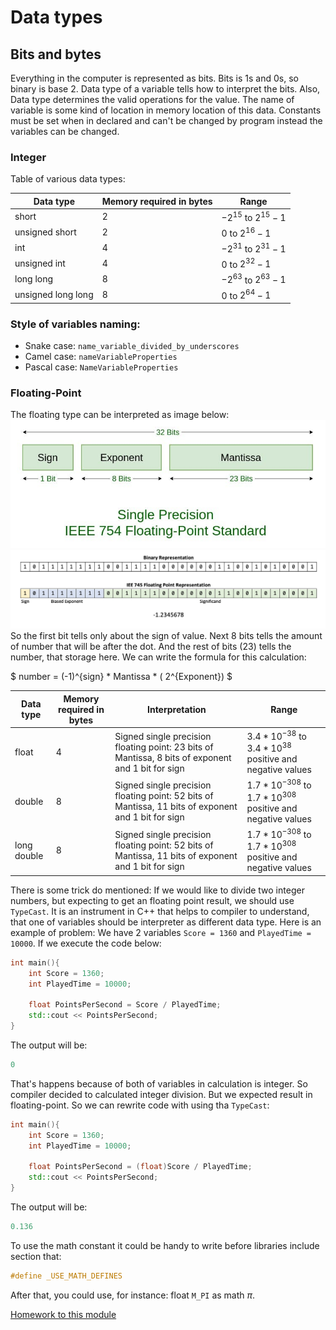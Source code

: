 # Data types

## Bits and bytes

Everything in the computer is represented as bits. Bits is 1s and 0s, so binary is base 2. Data type of a variable tells how to interpret the bits. Also, Data type determines the valid operations for the value. The name of variable is some kind of location in memory location of this data. Constants must be set when in declared and can't be changed by program instead the variables can be changed.

### 

### Integer

Table of various data types: 

|**Data type**     |**Memory required in bytes**|**Range**                  |
|------------------|----------------------------|---------------------------|
|short             |2                           |$-2^{15}$  to  $2^{15} - 1$|
|unsigned short    |2                           |$0$  to  $2^{16}-1$        |
|int               |4                           |$-2^{31}$  to  $2^{31} - 1$|
|unsigned int      |4                           |$0$  to  $2^{32} - 1$      |
|long long         |8                           |$-2^{63}$  to  $2^{63} - 1$|
|unsigned long long|8                           |$0$  to  $2^{64} - 1$      |

### Style of variables naming:
- Snake case:
`name_variable_divided_by_underscores`
- Camel case:
`nameVariableProperties`
- Pascal case:
`NameVariableProperties`

### Floating-Point

The floating type can be interpreted as image below:
![alt text](1_fx1AB7wK2vkqkM_JDReMSQ.jpg)
![alt text](0067-Floating-Point_Representation_Feature_Image.webp)
So the first bit tells only about the sign of value. Next 8 bits tells the amount of number that will be after the dot. And the rest of bits (23) tells the number, that storage here. We can write the formula for this calculation:

$
number = (-1)^{sign} * Mantissa * ( 2^{Exponent}) 
$

|**Data type**     |**Memory required in bytes**|**Interpretation**|**Range**                  |
|------------------|----------------------------|------------------|---------------------------|
|float             |4                           |Signed single precision floating point: 23 bits of Mantissa, 8 bits of exponent and 1 bit for sign|$3.4*10^{-38}$  to  $3.4*10^{38}$ positive and negative values|
|double            |8                           |Signed single precision floating point: 52 bits of Mantissa, 11 bits of exponent and 1 bit for sign|$1.7*10^{-308}$  to  $1.7*10^{308}$ positive and negative values        |
|long double       |8                           |Signed single precision floating point: 52 bits of Mantissa, 11 bits of exponent and 1 bit for sign|$1.7*10^{-308}$  to  $1.7*10^{308}$ positive and negative values        |

There is some trick do mentioned:
If we would like to divide two integer numbers, but expecting to get an floating point result, we should use `TypeCast`. It is an instrument in C++ that helps to compiler to understand, that one of variables should be interpreter as different data type. Here is an example of problem:
We have 2 variables `Score = 1360` and `PlayedTime = 10000`. If we execute the code below:
```C++
int main(){
    int Score = 1360;
    int PlayedTime = 10000;

    float PointsPerSecond = Score / PlayedTime;
    std::cout << PointsPerSecond;
} 
```
The output will be:
```C++
0
```
That's happens because of both of variables in calculation is integer. So compiler decided to calculated integer division. But we expected result in floating-point. So we can rewrite code with using tha `TypeCast`:
```C++
int main(){
    int Score = 1360;
    int PlayedTime = 10000;

    float PointsPerSecond = (float)Score / PlayedTime;
    std::cout << PointsPerSecond;
} 
```
The output will be:
```C++
0.136
```

To use the math constant it could be handy to write before libraries include section that:
```c++
#define _USE_MATH_DEFINES
```

After that, you could use, for instance: float `M_PI` as math $\pi$.

[Homework to this module](/Course_1_Introduction/Module_2/1_Distance/Distance.md)